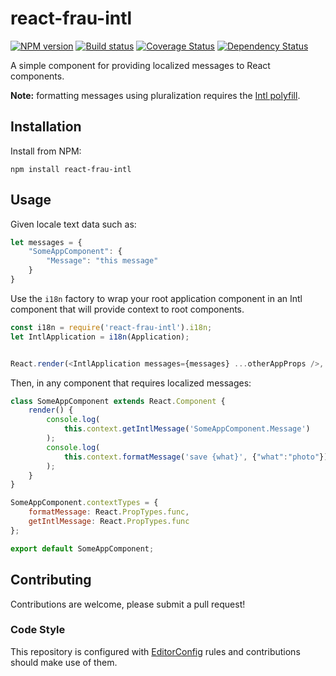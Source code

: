 # react-frau-intl

[![NPM version][npm-image]][npm-url]
[![Build status][ci-image]][ci-url]
[![Coverage Status][coverage-image]][coverage-url]
[![Dependency Status][dependencies-image]][dependencies-url]

A simple component for providing localized messages to React components.

**Note:** formatting messages using pluralization requires the [Intl polyfill](https://www.npmjs.com/package/intl).

## Installation

Install from NPM:
```shell
npm install react-frau-intl
```

## Usage

Given locale text data such as:
```javascript
let messages = {
	"SomeAppComponent": {
		"Message": "this message"
	}
}
```

Use the `i18n` factory to wrap your root application component in an Intl component that will provide context to root components. 

```javascript
const i18n = require('react-frau-intl').i18n;
let IntlApplication = i18n(Application);


React.render(<IntlApplication messages={messages} ...otherAppProps />, container);
```

Then, in any component that requires localized messages:

```javascript
class SomeAppComponent extends React.Component {
	render() {
		console.log(
			this.context.getIntlMessage('SomeAppComponent.Message')
		);
		console.log(
			this.context.formatMessage('save {what}', {"what":"photo"})
		);
	}
}

SomeAppComponent.contextTypes = {
	formatMessage: React.PropTypes.func,
	getIntlMessage: React.PropTypes.func
};

export default SomeAppComponent;
```

## Contributing
Contributions are welcome, please submit a pull request!

### Code Style

This repository is configured with [EditorConfig](http://editorconfig.org) rules and
contributions should make use of them.

[npm-url]: https://www.npmjs.org/package/react-frau-intl
[npm-image]: https://img.shields.io/npm/v/react-frau-intl.svg
[ci-url]: https://travis-ci.org/Brightspace/react-frau-intl
[ci-image]: https://img.shields.io/travis-ci/Brightspace/react-frau-intl.svg
[coverage-url]: https://coveralls.io/r/Brightspace/react-frau-intl?branch=master
[coverage-image]: https://img.shields.io/coveralls/Brightspace/react-frau-intl.svg
[dependencies-url]: https://david-dm.org/brightspace/react-frau-intl
[dependencies-image]: https://img.shields.io/david/Brightspace/react-frau-intl.svg



